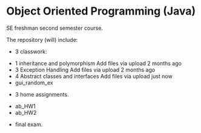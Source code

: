 # Object Oriented Programming (Java)
SE freshman second semester course.

The repository (will) include:

* 3 classwork:
- 1 inheritance and polymorphism	Add files via upload	2 months ago
- 3 Exception Handling	Add files via upload	2 months ago
- 4 Abstract classes and interfaces	Add files via upload	just now
- gui_random_ex

* 3 home assignments.
- ab_HW1
- ab_HW2

* final exam.
